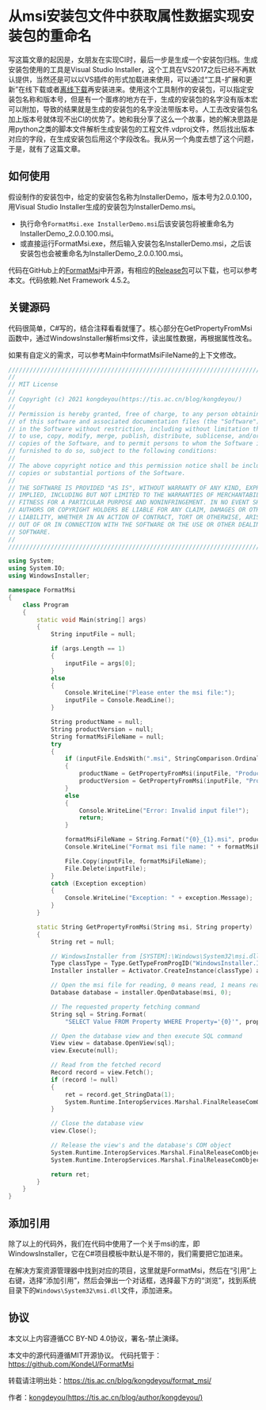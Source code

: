 # 从msi安装包文件中获取属性数据实现安装包的重命名

写这篇文章的起因是，女朋友在实现CI时，最后一步是生成一个安装包归档。生成安装包使用的工具是Visual Studio Installer，这个工具在VS2017之后已经不再默认提供，当然还是可以以VS插件的形式加载进来使用，可以通过“工具-扩展和更新”在线下载或者[离线下载](https://marketplace.visualstudio.com/items?itemName=VisualStudioClient.MicrosoftVisualStudio2017InstallerProjects)再安装进来。使用这个工具制作的安装包，可以指定安装包名称和版本号，但是有一个蛋疼的地方在于，生成的安装包的名字没有版本宏可以附加，导致的结果就是生成的安装包的名字没法带版本号。人工去改安装包名加上版本号就体现不出CI的优势了。她和我分享了这么一个故事，她的解决思路是用python之类的脚本文件解析生成安装包的工程文件.vdproj文件，然后找出版本对应的字段，在生成安装包后用这个字段改名。我从另一个角度去想了这个问题，于是，就有了这篇文章。

## 如何使用

假设制作的安装包中，给定的安装包名称为InstallerDemo，版本号为2.0.0.100，用Visual Studio Installer生成的安装包为InstallerDemo.msi。
- 执行命令`FormatMsi.exe InstallerDemo.msi`后该安装包将被重命名为InstallerDemo_2.0.0.100.msi。
- 或直接运行FormatMsi.exe，然后输入安装包名InstallerDemo.msi，之后该安装包也会被重命名为InstallerDemo_2.0.0.100.msi。


代码在GitHub上的[FormatMsi](https://github.com/KondeU/FormatMsi)中开源，有相应的[Release包](https://github.com/KondeU/FormatMsi/releases)可以下载，也可以参考本文。代码依赖.Net Framework 4.5.2。

## 关键源码

代码很简单，C#写的，结合注释看看就懂了。核心部分在GetPropertyFromMsi函数中，通过WindowsInstaller解析msi文件，读出属性数据，再根据属性改名。

如果有自定义的需求，可以参考Main中formatMsiFileName的上下文修改。

```cpp
////////////////////////////////////////////////////////////////////////////////
//
// MIT License
//
// Copyright (c) 2021 kongdeyou(https://tis.ac.cn/blog/kongdeyou/)
//
// Permission is hereby granted, free of charge, to any person obtaining a copy
// of this software and associated documentation files (the "Software"), to deal
// in the Software without restriction, including without limitation the rights
// to use, copy, modify, merge, publish, distribute, sublicense, and/or sell
// copies of the Software, and to permit persons to whom the Software is
// furnished to do so, subject to the following conditions:
//
// The above copyright notice and this permission notice shall be included in all
// copies or substantial portions of the Software.
//
// THE SOFTWARE IS PROVIDED "AS IS", WITHOUT WARRANTY OF ANY KIND, EXPRESS OR
// IMPLIED, INCLUDING BUT NOT LIMITED TO THE WARRANTIES OF MERCHANTABILITY,
// FITNESS FOR A PARTICULAR PURPOSE AND NONINFRINGEMENT. IN NO EVENT SHALL THE
// AUTHORS OR COPYRIGHT HOLDERS BE LIABLE FOR ANY CLAIM, DAMAGES OR OTHER
// LIABILITY, WHETHER IN AN ACTION OF CONTRACT, TORT OR OTHERWISE, ARISING FROM,
// OUT OF OR IN CONNECTION WITH THE SOFTWARE OR THE USE OR OTHER DEALINGS IN THE
// SOFTWARE.
//
////////////////////////////////////////////////////////////////////////////////

using System;
using System.IO;
using WindowsInstaller;

namespace FormatMsi
{
    class Program
    {
        static void Main(string[] args)
        {
            String inputFile = null;

            if (args.Length == 1)
            {
                inputFile = args[0];
            }
            else
            {
                Console.WriteLine("Please enter the msi file:");
                inputFile = Console.ReadLine();
            }

            String productName = null;
            String productVersion = null;
            String formatMsiFileName = null;
            try
            {
                if (inputFile.EndsWith(".msi", StringComparison.OrdinalIgnoreCase))
                {
                    productName = GetPropertyFromMsi(inputFile, "ProductName");
                    productVersion = GetPropertyFromMsi(inputFile, "ProductVersion");
                }
                else
                {
                    Console.WriteLine("Error: Invalid input file!");
                    return;
                }

                formatMsiFileName = String.Format("{0}_{1}.msi", productName, productVersion);
                Console.WriteLine("Format msi file name: " + formatMsiFileName);

                File.Copy(inputFile, formatMsiFileName);
                File.Delete(inputFile);
            }
            catch (Exception exception)
            {
                Console.WriteLine("Exception: " + exception.Message);
            }
        }

        static String GetPropertyFromMsi(String msi, String property)
        {
            String ret = null;

            // WindowsInstaller from [SYSTEM]:\Windows\System32\msi.dll
            Type classType = Type.GetTypeFromProgID("WindowsInstaller.Installer");
            Installer installer = Activator.CreateInstance(classType) as Installer;

            // Open the msi file for reading, 0 means read, 1 means read and write
            Database database = installer.OpenDatabase(msi, 0);

            // The requested property fetching command
            String sql = String.Format(
                "SELECT Value FROM Property WHERE Property='{0}'", property);

            // Open the database view and then execute SQL command
            View view = database.OpenView(sql);
            view.Execute(null);

            // Read from the fetched record
            Record record = view.Fetch();
            if (record != null)
            {
                ret = record.get_StringData(1);
                System.Runtime.InteropServices.Marshal.FinalReleaseComObject(record);
            }

            // Close the database view
            view.Close();

            // Release the view's and the database's COM object
            System.Runtime.InteropServices.Marshal.FinalReleaseComObject(view);
            System.Runtime.InteropServices.Marshal.FinalReleaseComObject(database);

            return ret;
        }
    }
}
```

## 添加引用

除了以上的代码外，我们在代码中使用了一个关于msi的库，即WindowsInstaller，它在C#项目模板中默认是不带的，我们需要把它加进来。

在解决方案资源管理器中找到对应的项目，这里就是FormatMsi，然后在“引用”上右键，选择“添加引用”，然后会弹出一个对话框，选择最下方的“浏览”，找到系统目录下的`Windows\System32\msi.dll`文件，添加进来。

## 协议

本文以上内容遵循CC BY-ND 4.0协议，署名-禁止演绎。

本文中的源代码遵循MIT开源协议。
代码托管于：<https://github.com/KondeU/FormatMsi>

转载请注明出处：<https://tis.ac.cn/blog/kongdeyou/format_msi/>

作者：[kongdeyou(https://tis.ac.cn/blog/author/kongdeyou/)](https://tis.ac.cn/blog/author/kongdeyou/)
